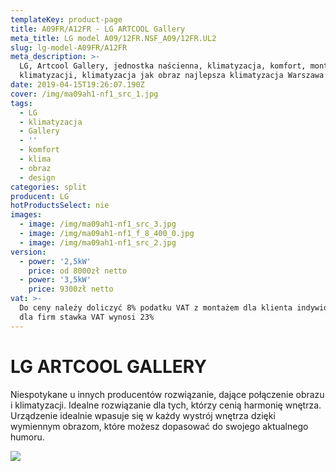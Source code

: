 ```yaml
---
templateKey: product-page
title: A09FR/A12FR - LG ARTCOOL Gallery
meta_title: LG model A09/12FR.NSF_A09/12FR.UL2
slug: lg-model-A09FR/A12FR
meta_description: >-
  LG, Artcool Gallery, jednostka naścienna, klimatyzacja, komfort, montaż
  klimatyzacji, klimatyzacja jak obraz najlepsza klimatyzacja Warszawa.
date: 2019-04-15T19:26:07.190Z
cover: /img/ma09ah1-nf1_src_1.jpg
tags:
  - LG
  - klimatyzacja
  - Gallery
  - ''
  - komfort
  - klima
  - obraz
  - design
categories: split
producent: LG
hotProductsSelect: nie
images:
  - image: /img/ma09ah1-nf1_src_3.jpg
  - image: /img/ma09ah1-nf1_f_8_400_0.jpg
  - image: /img/ma09ah1-nf1_src_2.jpg
version:
  - power: '2,5kW'
    price: od 8000zł netto
  - power: '3,5kW'
    price: 9300zł netto
vat: >-
  Do ceny należy doliczyć 8% podatku VAT z montażem dla klienta indywidualnego,
  dla firm stawka VAT wynosi 23%
---
```

# LG ARTCOOL GALLERY

Niespotykane u innych producentów rozwiązanie, dające połączenie obrazu i klimatyzacji. Idealne rozwiązanie dla tych, którzy cenią harmonię wnętrza. Urządzenie idealnie wpasuje się w każdy wystrój wnętrza dzięki wymiennym obrazom, które możesz dopasować do swojego aktualnego humoru. 

![](/img/lggaleria1.jpg)

